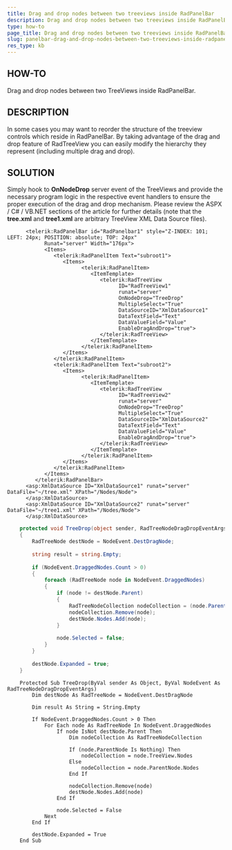 ```yaml
---
title: Drag and drop nodes between two treeviews inside RadPanelBar
description: Drag and drop nodes between two treeviews inside RadPanelBar. Check it now!
type: how-to
page_title: Drag and drop nodes between two treeviews inside RadPanelBar
slug: panelbar-drag-and-drop-nodes-between-two-treeviews-inside-radpanelbar
res_type: kb
---
```



   
## HOW-TO  
 
 Drag and drop nodes between two TreeViews inside RadPanelBar.  
   
## DESCRIPTION  
 In some cases you may want to reorder the structure of the treeview controls which reside in RadPanelBar. By taking advantage of the drag and drop feature of RadTreeView you can easily modify the hierarchy they represent (including multiple drag and drop).  
   

   
## SOLUTION 
 Simply hook to **OnNodeDrop** server event of the TreeViews and provide the necessary program logic in the respective event handlers to ensure the proper execution of the drag and drop mechanism. Please review the  ASPX / C# / VB.NET sections of the article for further details (note that the **tree.xml** and **tree1.xml** are arbitrary TreeView XML Data Source files).  
   
````ASP.NET
      <telerik:RadPanelBar id="RadPanelbar1" style="Z-INDEX: 101; LEFT: 24px; POSITION: absolute; TOP: 24px" 
            Runat="server" Width="176px"> 
            <Items> 
               <telerik:RadPanelItem Text="subroot1"> 
                  <Items> 
                        <telerik:RadPanelItem> 
                           <ItemTemplate> 
                              <telerik:RadTreeView  
                                    ID="RadTreeView1"  
                                    runat="server" 
                                    OnNodeDrop="TreeDrop" 
                                    MultipleSelect="True" 
                                    DataSourceID="XmlDataSource1" 
                                    DataTextField="Text" 
                                    DataValueField="Value" 
                                    EnableDragAndDrop="true"> 
                              </telerik:RadTreeView> 
                           </ItemTemplate> 
                        </telerik:RadPanelItem> 
                  </Items> 
               </telerik:RadPanelItem> 
               <telerik:RadPanelItem Text="subroot2"> 
                  <Items> 
                        <telerik:RadPanelItem> 
                           <ItemTemplate> 
                              <telerik:RadTreeView  
                                    ID="RadTreeView2"  
                                    runat="server" 
                                    OnNodeDrop="TreeDrop" 
                                    MultipleSelect="True" 
                                    DataSourceID="XmlDataSource2" 
                                    DataTextField="Text" 
                                    DataValueField="Value" 
                                    EnableDragAndDrop="true"> 
                              </telerik:RadTreeView> 
                           </ItemTemplate> 
                        </telerik:RadPanelItem> 
                  </Items> 
               </telerik:RadPanelItem> 
            </Items> 
         </telerik:RadPanelBar> 
      <asp:XmlDataSource ID="XmlDataSource1" runat="server" DataFile="~/tree.xml" XPath="/Nodes/Node"> 
      </asp:XmlDataSource> 
      <asp:XmlDataSource ID="XmlDataSource2" runat="server" DataFile="~/tree1.xml" XPath="/Nodes/Node"> 
      </asp:XmlDataSource> 
````
 
 
   

````C#
    protected void TreeDrop(object sender, RadTreeNodeDragDropEventArgs NodeEvent) 
    { 
        RadTreeNode destNode = NodeEvent.DestDragNode; 
 
        string result = string.Empty; 
 
        if (NodeEvent.DraggedNodes.Count > 0) 
        { 
            foreach (RadTreeNode node in NodeEvent.DraggedNodes) 
            { 
                if (node != destNode.Parent) 
                { 
                    RadTreeNodeCollection nodeCollection = (node.ParentNode != null) ? node.ParentNode.Nodes : node.TreeView.Nodes; 
                    nodeCollection.Remove(node); 
                    destNode.Nodes.Add(node); 
                } 
 
                node.Selected = false; 
            } 
        } 
 
        destNode.Expanded = true; 
    } 
 ````  

````VB  
    Protected Sub TreeDrop(ByVal sender As Object, ByVal NodeEvent As RadTreeNodeDragDropEventArgs) 
        Dim destNode As RadTreeNode = NodeEvent.DestDragNode 
 
        Dim result As String = String.Empty 
 
        If NodeEvent.DraggedNodes.Count > 0 Then 
            For Each node As RadTreeNode In NodeEvent.DraggedNodes 
                If node IsNot destNode.Parent Then 
                    Dim nodeCollection As RadTreeNodeCollection 
 
                    If (node.ParentNode Is Nothing) Then 
                        nodeCollection = node.TreeView.Nodes 
                    Else 
                        nodeCollection = node.ParentNode.Nodes 
                    End If 
 
                    nodeCollection.Remove(node) 
                    destNode.Nodes.Add(node) 
                End If 
 
                node.Selected = False 
            Next 
        End If 
 
        destNode.Expanded = True 
    End Sub 
````
 
   